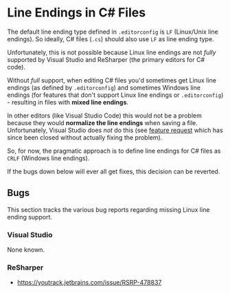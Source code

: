 ﻿# Line Endings in C# Files

The default line ending type defined in `.editorconfig` is `LF` (Linux/Unix line endings). So ideally, C# files (`.cs`) should also use `LF` as line ending type.

Unfortunately, this is not possible because Linux line endings are not *fully* supported by Visual Studio and ReSharper (the primary editors for C# code).

Without *full* support, when editing C# files you'd sometimes get Linux line endings (as defined by `.editorconfig`) and sometimes Windows line endings (for features that don't support Linux line endings or `.editorconfig`) - resulting in files with **mixed line endings**.

In other editors (like Visual Studio Code) this would not be a problem because they would **normalize the line endings** when saving a file. Unfortunately, Visual Studio does *not* do this (see [feature request](https://developercommunity.visualstudio.com/idea/1296741/normalize-line-endings-on-save-according-to-editor.html) which has since been closed without actually fixing the problem).

So, for now, the pragmatic approach is to define line endings for C# files as `CRLF` (Windows line endings).

If the bugs down below will ever all get fixes, this decision can be reverted.

## Bugs

This section tracks the various bug reports regarding missing Linux line ending support.

### Visual Studio

None known.

### ReSharper

* <https://youtrack.jetbrains.com/issue/RSRP-478837>

